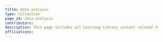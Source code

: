 ```yaml
---
title: Data analysis
type: Collection
page_id: data_analysis
contributors: 
description: This page includes all Learning Library content related to data analysis
affiliations: 
---
```

